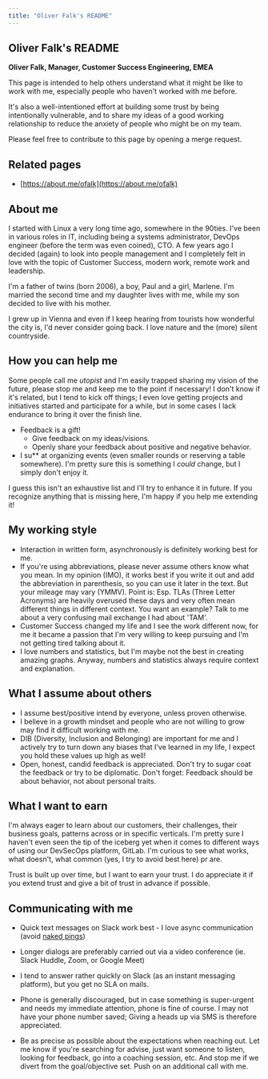 ```yaml
---
title: "Oliver Falk's README"
---
```


## Oliver Falk's README

**Oliver Falk, Manager, Customer Success Engineering, EMEA**

This page is intended to help others understand what it might be like to work with me, especially people who haven't worked with me before.

It's also a well-intentioned effort at building some trust by being intentionally vulnerable, and to share my ideas of a good working relationship to reduce the anxiety of people who might be on my team.

Please feel free to contribute to this page by opening a merge request.

## Related pages

- [https://about.me/ofalk](https://about.me/ofalk)

## About me

I started with Linux a very long time ago, somewhere in the 90ties. I've been in various roles in IT, including being a systems administrator, DevOps engineer (before the term was even coined), CTO. A few years ago I decided (again) to look into people management and I completely felt in love with the topic of Customer Success, modern work, remote work and leadership.

I'm a father of twins (born 2006), a boy, Paul and a girl, Marlene. I'm married the second time and my daughter lives with me, while my son decided to live with his mother.

I grew up in Vienna and even if I keep hearing from tourists how wonderful the city is, I'd never consider going back. I love nature and the (more) silent countryside.

## How you can help me

Some people call me *utopist* and I'm easily trapped sharing my vision of the future, please stop me and keep me to the point if necessary! I don't know if it's related, but I tend to kick off things; I even love getting projects and initiatives started and participate for a while, but in some cases I lack endurance to bring it over the finish line.

- Feedback is a gift!
  - Give feedback on my ideas/visions.
  - Openly share your feedback about positive and negative behavior.
- I su** at organizing events (even smaller rounds or reserving a table somewhere). I'm pretty sure this is something I *could* change, but I simply don't enjoy it.

I guess this isn't an exhaustive list and I'll try to enhance it in future. If you recognize anything that is missing here, I'm happy if you help me extending it!

## My working style

- Interaction in written form, asynchronously is definitely working best for me.
- If you're using abbreviations, please never assume others know what you mean. In my opinion (IMO), it works best if you write it out and add the abbreviation in parenthesis, so you can use it later in the text. But your mileage may vary (YMMV). Point is: Esp. TLAs (Three Letter Acronyms) are heavily overused these days and very often mean different things in different context. You want an example? Talk to me about a very confusing mail exchange I had about 'TAM'.
- Customer Success changed my life and I see the work different now, for me it became a passion that I'm very willing to keep pursuing and I'm not getting tired talking about it.
- I love numbers and statistics, but I'm maybe not the best in creating amazing graphs. Anyway, numbers and statistics always require context and explanation.

## What I assume about others

- I assume best/positive intend by everyone, unless proven otherwise.
- I believe in a growth mindset and people who are not willing to grow may find it difficult working with me.
- DIB (Diversity, Inclusion and Belonging) are important for me and I actively try to turn down any biases that I've learned in my life, I expect you hold these values up high as well!
- Open, honest, candid feedback is appreciated. Don't try to sugar coat the feedback or try to be diplomatic. Don't forget: Feedback should be about behavior, not about personal traits.

## What I want to earn

I'm always eager to learn about our customers, their challenges, their business goals, patterns across or in specific verticals. I'm pretty sure I haven't even seen the tip of the iceberg yet when it comes to different ways of using our DevSecOps platform, GitLab. I'm curious to see what works, what doesn't, what common (yes, I try to avoid best here) pr are.

Trust is built up over time, but I want to earn your trust. I do appreciate it if you extend trust and give a bit of trust in advance if possible.

## Communicating with me

- Quick text messages on Slack work best - I love async communication (avoid [naked pings](https://blogs.gnome.org/markmc/2014/02/20/naked-pings/))
- Longer dialogs are preferably carried out via a video conference (ie. Slack Huddle, Zoom, or Google Meet)
- I tend to answer rather quickly on Slack (as an instant messaging platform), but you get no SLA on mails.
- Phone is generally discouraged, but in case something is super-urgent and needs my immediate attention, phone is fine of course. I may not have your phone number saved; Giving a heads up via SMS is therefore appreciated.

- Be as precise as possible about the expectations when reaching out. Let me know if you're searching for advise, just want someone to listen, looking for feedback, go into a coaching session, etc. And stop me if we divert from the goal/objective set. Push on an additional call with me.
